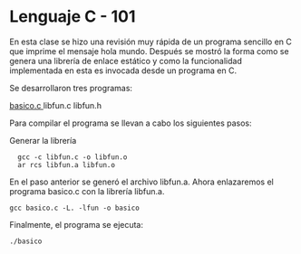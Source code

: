 # Lenguaje C - 101

En esta clase se hizo una revisión muy rápida de un programa sencillo en C que imprime el mensaje hola mundo. Después se mostró la forma como se genera una librería de enlace estático y como la funcionalidad implementada en esta es invocada desde un programa en C.

Se desarrollaron tres programas:

   <a href= "https://github.com/brayanescobar2019/SistemasOperativos/blob/master/2019_05_24/basico.c"> basico.c </a> 
    libfun.c
    libfun.h

Para compilar el programa se llevan a cabo los siguientes pasos:

   Generar la librería

      gcc -c libfun.c -o libfun.o
      ar rcs libfun.a libfun.o

   En el paso anterior se generó el archivo libfun.a. Ahora enlazaremos el programa basico.c con la librería libfun.a.

    gcc basico.c -L. -lfun -o basico

   Finalmente, el programa se ejecuta:

    ./basico
